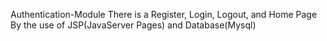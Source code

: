 Authentication-Module
There is a Register, Login, Logout, and Home Page 
By the use of JSP(JavaServer Pages) and Database(Mysql)
